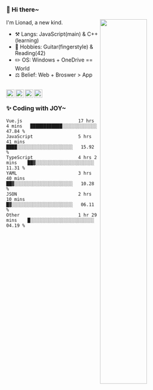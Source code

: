 ### 👋 Hi there~

[<img align="right" width="50%" src="https://github-readme-stats.vercel.app/api?username=Lionad-Morotar&show_icons=true">](https://metrics.lecoq.io/Lionad-Morotar?template=classic)

I'm Lionad, a new kind.

- ⚒️ Langs: JavaScript(main) & C++(learning)
- 🎨 Hobbies: Guitar(fingerstyle) & Reading(42)
- ✏️ OS: Windows + OneDrive == World
- ⚖️ Belief: Web + Broswer > App

<br />

<a href="https://www.lionad.art">
  <img align="left" alt="lionad-art" width="22px" src="https://cdn.jsdelivr.net/npm/simple-icons@3.1.0/icons/wordpress.svg" />
</a>
<a href="#1806234223">
  <img align="left" alt="1806234223" width="22px" src="https://cdn.jsdelivr.net/npm/simple-icons@3.1.0/icons/tencentqq.svg" />
</a>
<a href="https://www.zhihu.com/people/Lionad">
  <img align="left" alt="132yse" width="22px" src="https://cdn.jsdelivr.net/npm/simple-icons@3.1.0/icons/zhihu.svg" />
</a>
<a href="https://github.com/Lionad-Morotar">
  <img align="left" alt="yisar" width="22px" src="https://cdn.jsdelivr.net/npm/simple-icons@3.1.0/icons/github.svg" />
</a>

<br />

### ✨ Coding with JOY~

<!--START_SECTION:waka-->

```text
Vue.js                     17 hrs 4 mins   ████████████░░░░░░░░░░░░░   47.84 %
JavaScript                 5 hrs 41 mins   ████░░░░░░░░░░░░░░░░░░░░░   15.92 %
TypeScript                 4 hrs 2 mins    ██▓░░░░░░░░░░░░░░░░░░░░░░   11.31 %
YAML                       3 hrs 40 mins   ██▓░░░░░░░░░░░░░░░░░░░░░░   10.28 %
JSON                       2 hrs 10 mins   █▓░░░░░░░░░░░░░░░░░░░░░░░   06.11 %
Other                      1 hr 29 mins    █░░░░░░░░░░░░░░░░░░░░░░░░   04.19 %
```

<!--END_SECTION:waka-->
